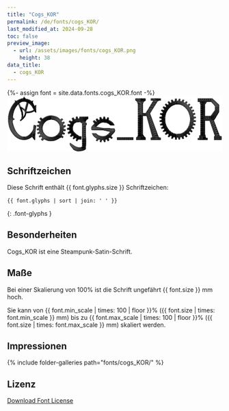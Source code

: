 ```yaml
---
title: "Cogs_KOR"
permalink: /de/fonts/cogs_KOR/
last_modified_at: 2024-09-28
toc: false
preview_image:
  - url: /assets/images/fonts/cogs_KOR.png
    height: 38
data_title:
  - cogs_KOR
---
```

{%- assign font = site.data.fonts.cogs_KOR.font -%}
![cogs_KOR](/assets/images/fonts/cogs_KOR.png)

## Schriftzeichen

Diese Schrift enthält {{ font.glyphs.size }} Schriftzeichen:

```
{{ font.glyphs | sort | join: ' ' }}
```
{: .font-glyphs }
 
## Besonderheiten

Cogs_KOR ist eine Steampunk-Satin-Schrift.

## Maße

Bei einer Skalierung von 100% ist die Schrift ungefährt {{ font.size }} mm hoch.

Sie kann von {{ font.min_scale | times: 100 | floor }}% ({{ font.size | times: font.min_scale }} mm)
bis zu {{ font.max_scale | times: 100 | floor }}% ({{ font.size | times: font.max_scale }} mm) skaliert werden.

## Impressionen

{% include folder-galleries path="fonts/cogs_KOR/" %}

## Lizenz

[Download Font License](https://github.com/inkstitch/inkstitch/tree/main/fonts/cogs_KOR/LICENSE)
